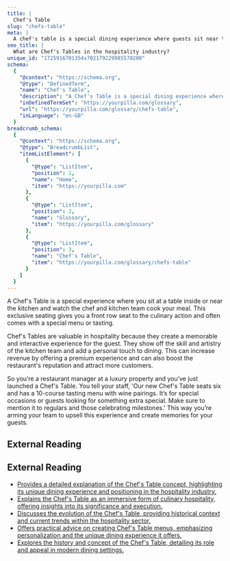 ```yaml
---
title: |
  Chef's Table
slug: "chefs-table"
meta: |
  A chef's table is a special dining experience where guests sit near the kitchen, interact with the chef, and enjoy a custom menu. It enhances guest engagement.
seo_title: |
  What are Chef's Tables in the hospitality industry?
unique_id: "1725916701354x702179229985578200"
schema:
  {
    "@context": "https://schema.org",
    "@type": "DefinedTerm",
    "name": "Chef's Table",
    "description": "A Chef's Table is a special dining experience where guests sit near the kitchen to observe the chef and kitchen team prepare their meal.",
    "inDefinedTermSet": "https://yourpilla.com/glossary",
    "url": "https://yourpilla.com/glossary/chefs-table",
    "inLanguage": "en-GB"
  }
breadcrumb_schema:
  {
    "@context": "https://schema.org",
    "@type": "BreadcrumbList",
    "itemListElement": [
      {
        "@type": "ListItem",
        "position": 1,
        "name": "Home",
        "item": "https://yourpilla.com"
      },
      {
        "@type": "ListItem",
        "position": 2,
        "name": "Glossary",
        "item": "https://yourpilla.com/glossary"
      },
      {
        "@type": "ListItem",
        "position": 3,
        "name": "Chef's Table",
        "item": "https://yourpilla.com/glossary/chefs-table"
      }
    ]
  }
---
```


A Chef's Table is a special experience where you sit at a table inside or near the kitchen and watch the chef and kitchen team cook your meal. This exclusive seating gives you a front row seat to the culinary action and often comes with a special menu or tasting.

Chef's Tables are valuable in hospitality because they create a memorable and interactive experience for the guest. They show off the skill and artistry of the kitchen team and add a personal touch to dining. This can increase revenue by offering a premium experience and can also boost the restaurant's reputation and attract more customers.

So you’re a restaurant manager at a luxury property and you’ve just launched a Chef's Table. You tell your staff, 'Our new Chef's Table seats six and has a 10-course tasting menu with wine pairings. It’s for special occasions or guests looking for something extra special. Make sure to mention it to regulars and those celebrating milestones.' This way you’re arming your team to upsell this experience and create memories for your guests.

## External Reading



## External Reading

*   [Provides a detailed explanation of the Chef's Table concept, highlighting its unique dining experience and positioning in the hospitality industry.](https://blackboxintelligence.com/resources/restaurant-glossary/chefs-table/)
*   [Explains the Chef's Table as an immersive form of culinary hospitality, offering insights into its significance and execution.](https://www.larksuite.com/en_us/topics/food-and-beverage-glossary/chefs-table)
*   [Discusses the evolution of the Chef's Table, providing historical context and current trends within the hospitality sector.](https://guide.michelin.com/en/article/features/evolution-of-the-chef-s-table)
*   [Offers practical advice on creating Chef's Table menus, emphasizing personalization and the unique dining experience it offers.](https://clubandresortchef.com/tips-for-writing-chefs-table-menus-at-a-club/)
*   [Explores the history and concept of the Chef's Table, detailing its role and appeal in modern dining settings.](https://www.goldenocala.com/blog/dining/history-of-the-chefs-table/)